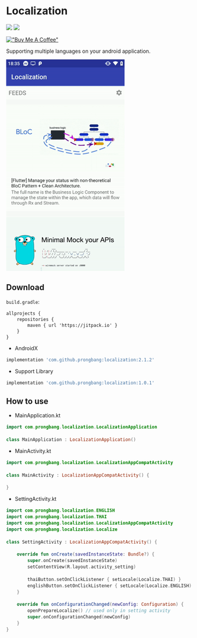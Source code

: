 # Localization

[![](https://jitpack.io/v/prongbang/Localization.svg)](https://jitpack.io/#prongbang/Localization)
[![](https://jitpack.io/v/prongbang/Localization/month.svg)](https://jitpack.io/#prongbang/Localization)

[!["Buy Me A Coffee"](https://www.buymeacoffee.com/assets/img/custom_images/orange_img.png)](https://www.buymeacoffee.com/prongbang)

Supporting multiple languages on your android application.

![screenshot gif](https://github.com/prongbang/Localization/blob/master/screenshots/screenshots.gif?raw=true)

## Download

```build.gradle```:
```
allprojects {
    repositories {
        maven { url 'https://jitpack.io' }
    }
}
```

- AndroidX

```gradle
implementation 'com.github.prongbang:localization:2.1.2'
```

- Support Library

```gradle
implementation 'com.github.prongbang:localization:1.0.1'
```

## How to use

- MainApplication.kt

```kotlin
import com.prongbang.localization.LocalizationApplication

class MainApplication : LocalizationApplication()
```

- MainActivity.kt

```kotlin
import com.prongbang.localization.LocalizationAppCompatActivity

class MainActivity : LocalizationAppCompatActivity() {

}
```

- SettingActivity.kt

```kotlin
import com.prongbang.localization.ENGLISH
import com.prongbang.localization.THAI
import com.prongbang.localization.LocalizationAppCompatActivity
import com.prongbang.localization.Localize

class SettingActivity : LocalizationAppCompatActivity() {

	override fun onCreate(savedInstanceState: Bundle?) {
		super.onCreate(savedInstanceState)
		setContentView(R.layout.activity_setting)

		thaiButton.setOnClickListener { setLocale(Localize.THAI) }
		englishButton.setOnClickListener { setLocale(Localize.ENGLISH) }
	}

	override fun onConfigurationChanged(newConfig: Configuration) {
		openPrepareLocalize() // used only in setting activity
		super.onConfigurationChanged(newConfig)
	}
}
```
